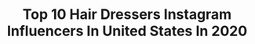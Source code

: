 ---
title: Top 10 Hair Dressers Instagram Influencers In United States In 2020
description: >-
  Find top hair dressers Instagram influencers in United States in 2020. Most popular hashtags: #haircolor #blondehair #model #instahair.
platform: Instagram
profiles:
  - username: "elieraadelie"
    fullname: >-
      Elie Raad /Alen Raad
    location: "United States"
    followers: 34394
    engagement: 324
    commentsToLikes: 0.029900
    id: ck6tq3cf8p5e40j710w4f5hg2
    verified: false
    hashtags: "#grammysglam, #beautiful, #iraqibeauty, #greeneyes"
  - username: "latinblonde_ny"
    fullname: >-
      international hair studio ny
    location: "United States"
    followers: 67400
    engagement: 60
    commentsToLikes: 0.075396
    id: ck5zynpxpa7dx0i14h1silhee
    verified: false
    hashtags: "#community, #belatin, #instagram, #photoofday"
  - username: "davinescolor"
    fullname: >-
      Davines Color
    location: "United States"
    followers: 49127
    engagement: 110
    commentsToLikes: 0.016838
    id: ckaoqnpltjj3g0i78w33pfcvn
    verified: false
    hashtags: "#davinesformula"
  - username: "behindthechair_stylist"
    fullname: >-
      Behind The Chair
    location: "United States"
    followers: 39658
    engagement: 134
    commentsToLikes: 0.031044
    id: ck5hqzfqftzzd0i11o5p51aau
    verified: false
    hashtags: ""
  - username: "world.hairdressers"
    fullname: >-
      📍world.hairdressers📍
    location: "United States"
    followers: 164913
    engagement: 134
    commentsToLikes: 0.005974
    id: ck0vyvobe607f0i19nqdt1xjs
    verified: false
    hashtags: "#tampahairstylist, #poirtrait, #instagood, #orlandohair"
  - username: "square360.pl"
    fullname: >-
      ⚜️Jessica ⚜️
    location: "United States"
    followers: 10199
    engagement: 528
    commentsToLikes: 0.075034
    id: ck6u2o54nsxzt0j71cw8i2je6
    verified: false
    hashtags: "#straighthair, #verylonghair, #winteroutfits, #haircutstyle"
  - username: "riimusicofficial"
    fullname: >-
      ʀɪɴᴀ ᴄʜᴀʀᴀɴɪʏᴀ ʜᴜʀᴇʟ
    location: "United States"
    followers: 304778
    engagement: 120
    commentsToLikes: 0.017469
    id: ck5ciaolgsazm0i11l4jdbhso
    verified: true
    hashtags: "#togetherwestand, #schwarzkopfpro, #fritzhenkelstiftung, #rii"
  - username: "maria_ubi"
    fullname: >-
      Maria Uribarri
    location: "United States"
    followers: 10586
    engagement: 564
    commentsToLikes: 0.283683
    id: ck55lynen2rrr0i11nhw7ycyq
    verified: false
    hashtags: "#dreamhome, #uncertainty, #giving, #loveisland"
  - username: "rubydevine"
    fullname: >-
      Virginia Hair Pulp Riot Color
    location: "United States"
    followers: 61354
    engagement: 102
    commentsToLikes: 0.031378
    id: ck5cb60jlesvb0i11p14ylwu7
    verified: false
    hashtags: "#cosmetologist, #exposure, #purplehair, #beforeandafter"
  - username: "elevatehair"
    fullname: >-
      #1 Hair Party / Tools / Media
    location: "United States"
    followers: 96508
    engagement: 229
    commentsToLikes: 0.008872
    id: ck8t5cfcz9mtv0j78kfpqs485
    verified: false
    hashtags: "#beautyeditorial, #beauty, #eustisflorida, #blackandwhite"
---